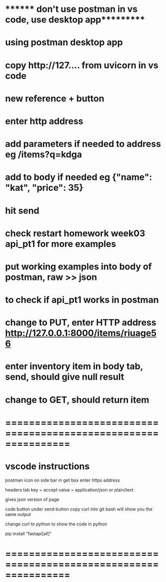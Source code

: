 # ****** don't use postman in vs code, use desktop app*********
# using postman desktop app

# copy http://127....  from uvicorn in vs code
# new reference + button
# enter http address
# add parameters if needed to address eg /items?q=kdga
# add to body if needed eg {"name": "kat", "price": 35}
# hit send

# check restart homework week03 api_pt1 for more examples
# put working examples into body of postman, raw >> json
# to check if api_pt1 works in postman
# change to PUT, enter HTTP address http://127.0.0.1:8000/items/riuage56
# enter inventory item in body tab, send, should give null result
# change to GET, should return item


# ===============================================================
# vscode instructions

postman icon on side bar
in get box enter https address

headers tab
key = accept
value = application/json or plain/text

gives json version of page


code button under send button
copy curl into git bash will show you the same output

change curl to python to show the code in python

pip install "fastapi[all]"

# ===============================================================


